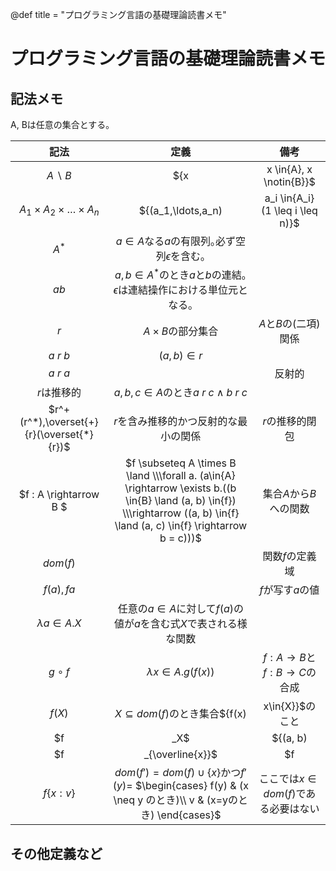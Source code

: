 @def title = "プログラミング言語の基礎理論読書メモ"
<!--@def tags = [""]-->

プログラミング言語の基礎理論読書メモ
====================================

記法メモ
--------

A, Bは任意の集合とする｡

| 記法                                      | 定義                                                                                                                                                                              | 備考                   |
| :----------------:                        | :-------------------------------:                                                                                                                                                 | :------:               |
| $A \backslash B$                          | $\{x | x \in{A}, x \notin{B}\}$                                                                                                                                                   | 差集合                 |
| $A_1 \times A_2 \times \ldots \times A_n$ | $\{(a_1,\ldots,a_n) | a_i \in{A_i} (1 \leq i \leq n)\}$                                                                                                                           | 直積                   |
| $A^*$                                     | $a\in{A}$なる$a$の有限列｡必ず空列$\epsilon$を含む｡
| $ab$                                      | $a,b\in{A^*}$のとき$a$と$b$の連結｡$\epsilon$は連結操作における単位元となる｡
| $r$                                       | $A \times B$の部分集合                                                                                                                                                            | $A$と$B$の(二項)関係   |
| $a \> r \> b$                             | $(a, b)\in{r}$
| $a \> r \> a$                             |                                                                                                                                                                                   | 反射的                 |
| $r$は推移的                               | $a, b, c\in{A}$のとき$a \> r \> c \land b \> r \> c$
| $r^+(r^*),\overset{+}{r}(\overset{*}{r})$ | $r$を含み推移的かつ反射的な最小の関係                                                                                                                                             | $r$の推移的閉包        |
| $f : A \rightarrow B $                    | $f \subseteq  A \times B \land \\\forall a. (a\in{A} \rightarrow \exists b.((b \in{B} \land (a, b) \in{f}) \\\rightarrow ((a, b) \in{f} \land (a, c) \in{f} \rightarrow b = c)))$ | 集合$A$から$B$への関数 |
| $dom(f)$                                  |                                                                                                                                                                                   | 関数$f$の定義域        |
| $f(a),f a$                                |                                                                                                                                                                                   | $f$が写す$a$の値       |
| $\lambda a \in{A.X}$                      | 任意の$a\in{A}$に対して$f(a)$の値が$a$を含む式$X$で表される様な関数                                                                                                               |                        |
| $g \circ f$ | $\lambda x \in{A.g(f(x))}$ | $f : A \rightarrow B$と$f : B \rightarrow C$の合成 |
| $f(X)$ | $X \subseteq dom(f)$のとき集合$\{f(x)|x\in{X}\}$のこと | |
| $f|_X$ | $\{(a, b)|(a, b) \in{f}, a \in{X}\}$ | 関数$f$の$X$への制限 |
| $f|_{\overline{x}}$ | $f|_{dom(f)\backslash\{x\}}$
| $f\{x:v\}$ | $dom(f') = dom(f) \cup{\{x\}}$かつ$f'(y) =$ $\begin{cases} f(y) & (x \neq y のとき)\\ v & (x=yのとき) \end{cases}$ | ここでは$x \in{dom(f)}$である必要はない

その他定義など
--------------


